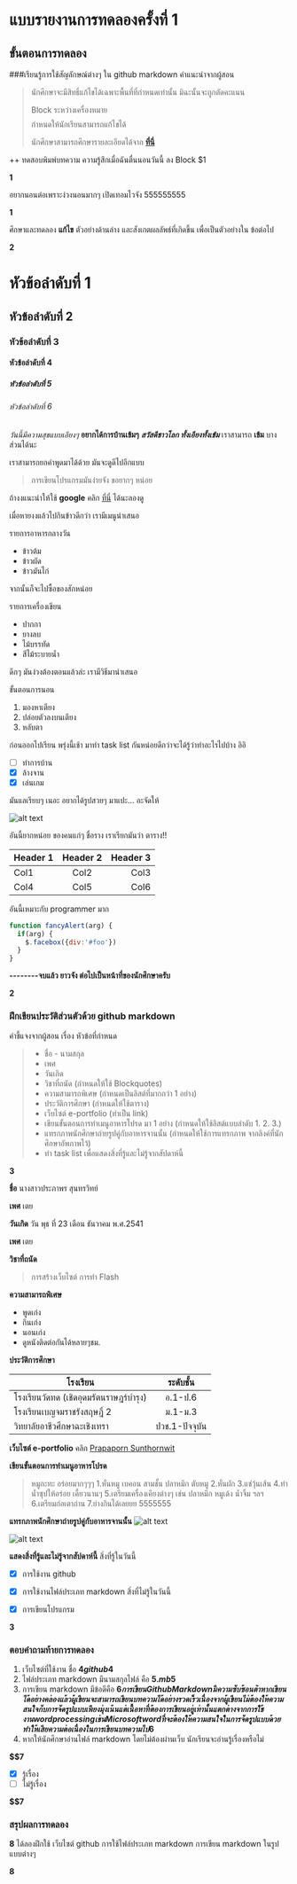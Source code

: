 # แบบรายงานการทดลองครั้งที่ 1

## ขั้นตอนการทดลอง

###เรียนรู้การใช้สัญลักษณ์ต่างๆ ใน github markdown
คำแนะนำจากผู้สอน
> นักศึกษาจะมีสิทธิ์แก้ไขได้เฉพาะพื้นที่ที่กำหนดเท่านั้น มิฉะนั้นจะถูกตัดคะแนน
> 
> Block ระหว่างเครื่องหมาย $$$$ กำหนดให้นักเรียนสามารถแก้ไขได้
> 
> นักศึกษาสามารถศึกษารายละเอียดได้จาก **[ที่นี่](https://ankworld.github.io/2017-10-3-How_to_Write_Github_Markdown.html)**

++ ทดสอบพิมพ์บทความ ความรู้สึกเมื่อฉันตื่นนอนวันนี้ ลง Block $1

**$$$$1**

อยากนอนต่อเพราะง่วงนอนมากๆ  เปิดเทอมไวจัง 555555555

**$$$$1**

ศึกษาและทดลอง **แก้ไข** ตัวอย่างด้านล่าง และสังเกตผลลัพธ์ที่เกิดขึ้น เพื่อเป็นตัวอย่างใน ข้อต่อไป

**$$$$2**

# หัวข้อลำดับที่ 1
## หัวข้อลำดับที่ 2
### หัวข้อลำดับที่ 3
#### หัวข้อลำดับที่ 4
##### หัวข้อลำดับที่ 5
###### หัวข้อลำดับที่ 6

_วันนี้มีความสุขแบบเอียงๆ_
**อยากได้การบ้านเข้มๆ**
**_สวัสดีชาวโลก ทั้งเอียงทั้งเข้ม_**
เราสามารถ **เข้ม** บางส่วนได้นะ

เราสามารถยกคำพูดมาได้ด้วย มันจะดูดีไปอีกแบบ
> การเขียนโปรแกรมมันง่ายจัง ขอยากๆ หน่อย

ถ้างงแนะนำให้ใช้ **google** คลิก [ที่นี่](https://www.google.co.th) ได้นะลองดู

เมื่อหายงงแล้วไปกินข้าวดีกว่า เรามีเมนูนำเสนอ

รายการอาหารกลางวัน
- ข้าวต้ม
- ข้าวผัด
- ข้าวมันไก่

จากนั้นก็จะไปซื้อของสักหน่อย

รายการเครื่องเขียน
* ปากกา
* ยางลบ
* ไม้บรรทัด
* สีไม้ระบายน้ำ

ดึกๆ มันง่วงต้องตอนแล้วล่ะ เรามีวิธีมานำเสนอ

ขั้นตอนการนอน
1. มองหาเตียง
2. ปล่อยตัวลงบนเตียง
3. หลับตา

ก่อนออกไปเรียน พรุ่งนี้เช้า มาทำ task list กันหน่อยดีกว่าจะได้รู้ว่าทำอะไรไปบ้าง อิอิ

- [ ] ทำการบ้าน
- [x] ล้างจาน
- [x] เล่นเกม

มันแลเรียบๆ เนอะ อยากได้รูปสวยๆ มาแปะ... อะจัดให้

![alt text](https://scontent.fbkk5-6.fna.fbcdn.net/v/t1.0-9/20155972_1222776067867584_8222141954943801824_n.jpg?oh=4ecb5096824d2af420a7d68bd1d16323&oe=5A7D4107)

อันนี้ยากหน่อย ของคนแก่ๆ ชื่อราง เราเรียกมันว่า ตาราง!!

| Header 1 | Header 2 | Header 3 |
|----------|:--------:|---------:|
|Col1      |   Col2   |   Col3   |
|Col4      |   Col5   |   Col6   |

อันนี้เหมาะกับ programmer มาก

```javascript
function fancyAlert(arg) {
  if(arg) {
    $.facebox({div:'#foo'})
  }
}
```

**--------จบแล้ว ยาวจัง ต่อไปเป็นหน้าที่ของนักศึกษาครับ**

**$$$$2**

### ฝึกเขียนประวัติส่วนตัวด้วย github markdown
คำชี้แจงจากผู้สอน เรื่อง หัวข้อที่กำหนด
> - ชื่อ - นามสกุล 
> - เพศ
> - วันเกิด
> - วิชาที่ถนัด (กำหนดให้ใช้ Blockquotes)
> - ความสามารถพิเศษ (กำหนดเป็นลิสต์ที่มากกว่า 1 อย่าง)
> - ประวัติการศึกษา (กำหนดให้ใช้ตาราง)
> - เว็บไซต์ e-portfolio (ทำเป็น link)
> - เขียนขั้นตอนการทำเมนูอาหารโปรด มา 1 อย่าง (กำหนดให้ใช้ลิสต์แบบลำดับ 1. 2. 3.)
> - แทรกภาพนักศึกษาถ่ายรูปคู่กับอาหารจานนั้น (กำหนดให้ใช้การแทรกภาพ จากลิงค์ที่นักศึกษาอัพภาพไว้)
> - ทำ task list เพื่อแสดงสิ่งที่รู้และไม่รู้จากสัปดาห์นี้

**$$$$3**

**ชื่อ** นางสาวประภาพร สุนทรวิทย์

**เพศ** เตย

**วันเกิด** วัน พุธ ที่ 23 เดือน ธันวาคม พ.ศ.2541

**เพศ** เตย

**วิชาที่ถนัด**
> การสร้างเว็บไซต์
> การทำ Flash

**ความสามารถพิเศษ**
- พูดเก่ง
- กินเก่ง
- นอนเก่ง
- ดูหนังติดต่อกันได้หลายๆชม.

**ประวัติการศึกษา**

|          โรงเรียน                 |    ระดับชั้น        |
|---------------------------------|:----------------:|
|โรงเรียนวัดทด (เชิดอุดมรัตนราษฎร์บำรุง) |     อ.1-ป.6      |
|โรงเรียนเบญจมราชรังสฤษฎิ์ 2          |      ม.1-ม.3     |
|วิทยาลัยอาชีวศึกษาฉะเชิงเทรา          |   ปวช.1-ปัจจุบัน   |

**เว็บไซต์ e-portfolio**
 คลิก [Prapaporn Sunthornwit](https://sites.google.com/site/prapaporesunthornwit/)

**เขียนขั้นตอนการทำเมนูอาหารโปรด**
>หมูกะทะ อร่อยมากๆๆๆ
>1.หั่นหมู เบคอน  สามชั้น ปลาหมึก ตับหมู
>2.หั่นผัก
>3.แช่วุ้นเส้น
>4.ทำน้ำซุปให้อร่อย เคี้ยวนานๆ
>5.เตรียมเครื่องเคียงต่างๆ เช่น ปลาหมึก หมูเด้ง น้ำจิ้ม ฯลฯ
>6.เตรียมก่อเตาถ่าน
>7.ย่างกินได้เลยยย 5555555

**แทรกภาพนักศึกษาถ่ายรูปคู่กับอาหารจานนั้น**
![alt text](https://024a2f13-a-62cb3a1a-s-sites.googlegroups.com/site/prapaporesunthornwit/home/IMG_4544.JPG?attachauth=ANoY7cr8kncXZquSderyxyhx0_MUQXWfUlehK4omYmdzpoMxj9xRW6KxNqmEeRia44hQmrrD5maFSx5IoKRcBw5GuV9IIXGi4U1tiVo3eM8UWOIK3MGAWpaJ805o3tejvVbqXflH7J6iJm_7zRe7qpbdQcZSyClF45Qetr2Q6LoidP6OdMz3GRYgb15VK8vT8jMilsdGnEjixvYregEqqYLP_c623QTum9jOU4ws5pMbiSkhveofg1U%3D&attredirects=0)

![alt text](https://img.wongnai.com/p/l/2014/02/28/39f072f53e7240c9bf4c62ec40b52971.jpg)

**แสดงสิ่งที่รู้และไม่รู้จากสัปดาห์นี้**
สิ่งที่รู้ในวันนี้
- [x] การใช้งาน  github
- [x] การใช้งานไฟล์ประเภท markdown
สิ่งที่ไม่รู้ในวันนี้
- [x] การเขียนโปรแกรม


**$$$$3**

### ตอบคำถามท้ายการทดลอง

1. เว็บไซต์ที่ใช้งาน ชื่อ **$4  github  4$**
2. ไฟล์ประเภท markdown มีนามสกุลไฟล์ คือ **$5 .mb  5$**
3. การเขียน markdown มีข้อดีคือ **$6 การเขียน Github Markdown มีความซับซ้อนต่ำ หากเขียนได้อย่างคล่องแล้วผู้เขียนจะสามารถเขียนบทความได้อย่างรวดเร็ว เนื่องจากผู้เขียนไม่ต้องให้ความสนใจกับการจัดรูปแบบ เพียงมุ่งเน้นแต่เนื้อหาที่ต้องการเขียนอยู่เท่านั้น แตกต่างจากการใช้งาน word processing เช่น Microsoft word ที่จะต้องให้ความสนใจในการจัดรูปแบบด้วย ทำให้เสียความต่อเนื่องในการเขียนบทความไป  6$** 
4. หากให้นักศึกษาอ่านไฟล์ markdown โดยไม่ต้องผ่านเว็บ นักเรียนจะอ่านรู้เรื่องหรือไม่ 

**$$7** 

- [x] รู้เรื่อง  
- [ ] ไม่รู้เรื่อง

**$$7** 

### สรุปผลการทดลอง

**$$$$8**
ได้ลองฝึกใช้ เว็บไซต์ github การใช้ไฟล์ประเภท  markdown การเขียน markdown ในรูปแบบต่างๆ

**$$$$8**

